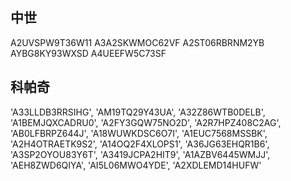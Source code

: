 ## 中世
A2UVSPW9T36W11
A3A2SKWMOC62VF
A2ST06RBRNM2YB
AYBG8KY93WXSD
A4UEEFW5C73SF

## 科帕奇
'A33LLDB3RRSIHG', 'AM19TQ29Y43UA', 'A32Z86WTB0DELB', 'A1BEMJQXCADRU0', 'A2FY3GQW75NO2D', 'A2R7HPZ408C2AG', 'AB0LFBRPZ644J', 'A18WUWKDSC6O7I', 'A1EUC7568MSSBK', 'A2H4OTRAETK9S2', 'A14OQ2F4XLOPS1', 'A36JG63EHQR1B6', 'A3SP2OYOU83Y6T', 'A3419JCPA2HIT9', 'A1AZBV6445WMJJ', 'AEH8ZWD6QIYA', 'AI5L06MWO4YDE', 'A2XDLEMD14HUFW'